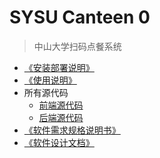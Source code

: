 # SYSU Canteen 0

> 中山大学扫码点餐系统

- [《安装部署说明》]()
- [《使用说明》](https://github.com/dtosaad/Comprehensive-Training/blob/master/Directions/%E4%BD%BF%E7%94%A8%E8%AF%B4%E6%98%8E.md)
- 所有源代码
  - [前端源代码](https://github.com/dtosaad/front-end)
  - [后端源代码](https://github.com/dtosaad/back-end)
- [《软件需求规格说明书》]()
- [《软件设计文档》](https://github.com/dtosaad/Comprehensive-Training/blob/master/Software%20design%20document/%E8%BD%AF%E4%BB%B6%E8%AE%BE%E8%AE%A1%E6%96%87%E6%A1%A3.md)

